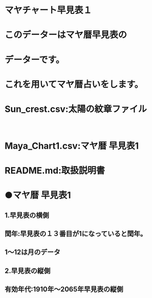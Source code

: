 # マヤチャート早見表１

# このデーターはマヤ暦早見表の
# データーです。

# これを用いてマヤ暦占いをします。

# Sun_crest.csv:太陽の紋章ファイル
　　　
# Maya_Chart1.csv:マヤ暦 早見表1

# README.md:取扱説明書

# ●マヤ暦 早見表1

## 1.早見表の横側
## 閏年:早見表の１３番目が1になっていると閏年。
## 1～12は月のデータ

## 2.早見表の縦側
## 有効年代:1910年～2065年早見表の縦側



